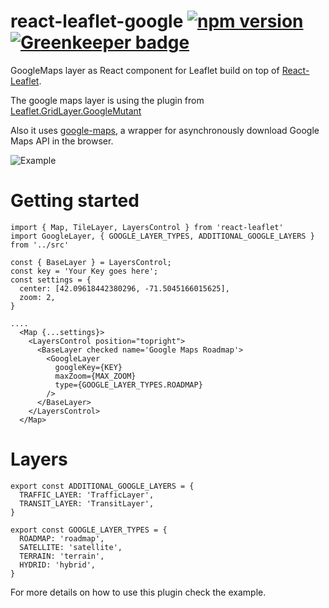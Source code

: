 # react-leaflet-google [![npm version](https://img.shields.io/badge/npm-5.4.0-blue.svg)](https://www.npmjs.com/package/react-leaflet-google) [![Greenkeeper badge](https://badges.greenkeeper.io/skyeer/react-leaflet-google-tile-layer.svg)](https://greenkeeper.io/)

GoogleMaps layer as React component for Leaflet build on top of [React-Leaflet](https://github.com/PaulLeCam/react-leaflet). 

The google maps layer is using the plugin from [Leaflet.GridLayer.GoogleMutant](https://gitlab.com/IvanSanchez/Leaflet.GridLayer.GoogleMutant) 

Also it uses [google-maps](https://www.npmjs.com/package/google-maps), a wrapper for asynchronously download Google Maps API in the browser.

![Example](images/example.gif)

# Getting started

```
import { Map, TileLayer, LayersControl } from 'react-leaflet'
import GoogleLayer, { GOOGLE_LAYER_TYPES, ADDITIONAL_GOOGLE_LAYERS } from '../src'

const { BaseLayer } = LayersControl;
const key = 'Your Key goes here';
const settings = {
  center: [42.09618442380296, -71.5045166015625],
  zoom: 2,
}

....
  <Map {...settings}>  
    <LayersControl position="topright">
      <BaseLayer checked name='Google Maps Roadmap'>
        <GoogleLayer 
          googleKey={KEY} 
          maxZoom={MAX_ZOOM} 
          type={GOOGLE_LAYER_TYPES.ROADMAP} 
        />
      </BaseLayer>
    </LayersControl>
  </Map>
```

# Layers 

```
export const ADDITIONAL_GOOGLE_LAYERS = {
  TRAFFIC_LAYER: 'TrafficLayer',
  TRANSIT_LAYER: 'TransitLayer',
}

export const GOOGLE_LAYER_TYPES = {
  ROADMAP: 'roadmap',
  SATELLITE: 'satellite',
  TERRAIN: 'terrain',
  HYDRID: 'hybrid',
}
```

For more details on how to use this plugin check the example.
